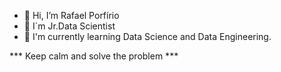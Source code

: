 - 👋 Hi, I’m Rafael Porfírio
- 👀 I´m Jr.Data Scientist
- 🌱 I'm currently learning Data Science and Data Engineering.

*** Keep calm and solve the problem ***
<!---
rafaelporfiriobarros/rafaelporfiriobarros is a ✨ special ✨ repository because its `README.md` (this file) appears on your GitHub profile.
You can click the Preview link to take a look at your changes.
--->
